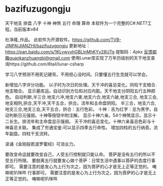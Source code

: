 # bazifuzugongju
天干地支 排盘 八字 十神 神煞 五行 命理 算命
本软件为一个完整的C#.NET7工程。当前版本v84

杜净隆_作品。
此软件为开源软件。https://github.com/TVB-JINPAIJIANZHI/bazifuzugongju
更新地址：https://pan.baidu.com/s/1KLywvxhGBLlnMhKYv28UTg
提取码：4pkx
反馈邮箱guankanzhuangbi@gmail.com
使用Lunar库实现了万年历级别的天干地支查询https://github.com/6tail/lunar-csharp


学习八字预测不用死记硬背。不用担心没时间。只要懂五行生克就可以学会。

新增加八字评分功能。
以子时为次日的处理。天干冲的喜忌变化。同柱干支暗合.地支暗合。
显示墓库运。自动识别方位和对应内脏。天干地支分阴阳五行五种颜色。
自动判断,半三合.地支六冲,地支六害,地支六合,地支六破,地支三合,
地支三会,地支相刑,拱合,天干冲,天干五合，拱合。流年和主命盘阴阳。
半三合，地支六合,地支三合,地支三会,天干五合，拱合：五行色彩。
十神：吉为红字：忌为黑字。自动判断日元强弱。十神等按钮中附注解。
显示十神六亲。54个神煞显示。显示十二长生。排流年和主命盘显示强弱。
天干冲的喜忌变化。十神六亲喜忌色彩与十神喜忌关联。
集成了穷通宝鉴:可以显示四季五行命性。
增加四柱的五行纳音。流年副盘。四柱干支流转。 


 读诵《金刚般若波罗蜜经》可消业力。

要改变命运就要改变自己，人受五行控制就只能认命。
菩萨是没有五行的所以不受五行所限。
要脱离五行就要发心做个菩萨：日常生活中遇事以菩萨的态度行事即可。
需要注意的是发心为上行为次之，因为菩萨的心才是无上正等正觉的。
唵嘛呢叭咪吽
行事即可。
需要注意的是发心为上行为次之，因为菩萨的心才是无上正等正觉的。
唵嘛呢叭咪吽


